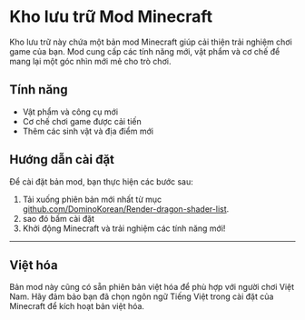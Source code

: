 # Kho lưu trữ Mod Minecraft

Kho lưu trữ này chứa một bản mod Minecraft giúp cải thiện trải nghiệm chơi game của bạn. Mod cung cấp các tính năng mới, vật phẩm và cơ chế để mang lại một góc nhìn mới mẻ cho trò chơi.

## Tính năng

- Vật phẩm và công cụ mới
- Cơ chế chơi game được cải tiến
- Thêm các sinh vật và địa điểm mới

## Hướng dẫn cài đặt

Để cài đặt bản mod, bạn thực hiện các bước sau:

1. Tải xuống phiên bản mới nhất từ mục [github.com/DominoKorean/Render-dragon-shader-list](#).
2. sao đó bấm cài đặt
3. Khởi động Minecraft và trải nghiệm các tính năng mới!

---

## Việt hóa

Bản mod này cũng có sẵn phiên bản việt hóa để phù hợp với người chơi Việt Nam. Hãy đảm bảo bạn đã chọn ngôn ngữ Tiếng Việt trong cài đặt của Minecraft để kích hoạt bản việt hóa.
